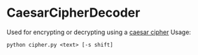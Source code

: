 # CaesarCipherDecoder

Used for encrypting or decrypting using a [caesar cipher](https://en.wikipedia.org/wiki/Caesar_cipher)
Usage:
```
python cipher.py <text> [-s shift]
```